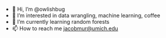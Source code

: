 - 👋 Hi, I’m @owlishbug
- 👀 I’m interested in data wrangling, machine learning, coffee
- 🌱 I’m currently learning random forests
- 📫 How to reach me jacobmur@umich.edu

<!---
owlishbug/owlishbug is a ✨ special ✨ repository because its `README.md` (this file) appears on your GitHub profile.
You can click the Preview link to take a look at your changes.
--->
